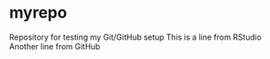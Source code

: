 # myrepo
Repository for testing my Git/GitHub setup
This is a line from RStudio
Another line from GitHub
